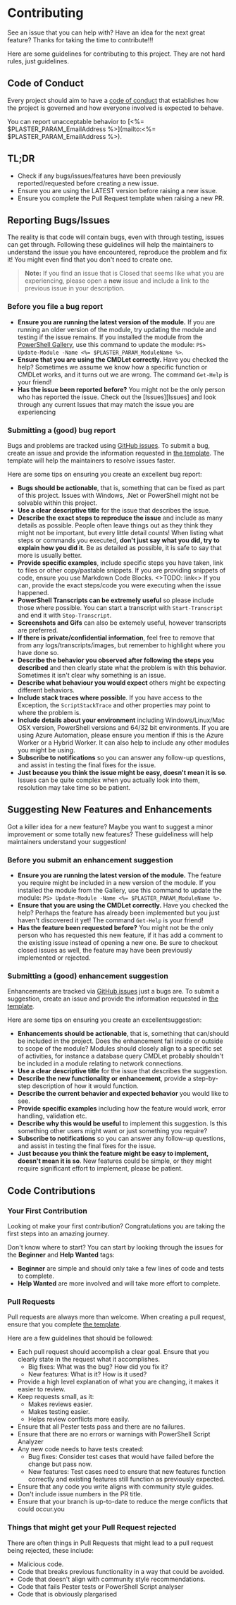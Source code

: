 # Contributing

See an issue that you can help with? Have an idea for the next great feature? Thanks for taking the time to contribute!!!

Here are some guidelines for contributing to this project. They are not hard rules, just guidelines.

## Code of Conduct
Every project should aim to have a [code of conduct](code-of-conduct.md) that establishes how the project is governed and how everyone involved is expected to behave. 

You can report unacceptable behavior to [<%= $PLASTER_PARAM_EmailAddress %>](mailto:<%= $PLASTER_PARAM_EmailAddress %>).

## TL;DR

* Check if any bugs/issues/features have been previously reported/requested before creating a new issue.
* Ensure you are using the LATEST version before raising a new issue.
* Ensure you complete the Pull Request template when raising a new PR.

## Reporting Bugs/Issues

The reality is that code will contain bugs, even with through testing, issues can get through. Following these guidelines will help the maintainers to understand the issue you have encountered, reproduce the problem and fix it! You might even find that you don't need to create one.

> **Note:** If you find an issue that is Closed that seems like what you are experiencing, please open a **new** issue and include a link to the previous issue in your description.

### Before you file a bug report

* **Ensure you are running the latest version of the module.** If you are running an older version of the module, try updating the module and testing if the issue remains. If you installed the module from the [PowerShell Gallery](https://powershellgallery.com), use this command to update the module: ``` PS> Update-Module -Name <%= $PLASTER_PARAM_ModuleName %> ```.
* **Ensure that you are using the CMDLet correctly.** Have you checked the help? Sometimes we assume we know how a specific function or CMDLet works, and it turns out we are wrong. The command ```Get-Help``` is your friend!
* **Has the issue been reported before?** You might not be the only person who has reported the issue. Check out the [Issues][Issues] and look through any current Issues that may match the issue you are experiencing

### Submitting a (good) bug report

Bugs and problems are tracked using [GitHub issues](https://guides.github.com/features/issues/). To submit a bug, create an issue and provide the information requested in [the template](ISSUE_TEMPLATE.md). The template will help the maintainers to resolve issues faster.

Here are some tips on ensuring you create an excellent bug report:

* **Bugs should be actionable**, that is, something that can be fixed as part of this project. Issues with Windows, .Net or PowerShell might not be solvable within this project.
* **Use a clear descriptive title** for the issue that describes the issue.
* **Describe the exact steps to reproduce the issue** and include as many details as possible. People often leave things out as they think they might not be important, but every little detail counts! When listing what steps or commands you executed, **don't just say what you did, try to explain how you did it**. Be as detailed as possible, it is safe to say that more is usually better.
* **Provide specific examples**, include specific steps you have taken, link to files or other copy/pastable snippets. If you are providing snippets of code, ensure you use Markdown Code Blocks. <>TODO: link<> If you can, provide the exact steps/code you were executing when the issue happened.
* **PowerShell Transcripts can be extremely useful** so please include those where possible. You can start a transcript with ```Start-Transcript``` and end it with ```Stop-Transcript```.
* **Screenshots and Gifs** can also be extemely useful, however transcripts are preferred.
* **If there is private/confidential information**, feel free to remove that from any logs/transcripts/images, but remember to highlight where you have done so.
* **Describe the behavior you observed after following the steps you described** and then clearly state what the problem is with this behavior. Sometimes it isn't clear why something is an issue.
* **Describe what behaviour you would expect** others might be expecting different behaviors.
* **Include stack traces where possible**. If you have access to the Exception, the ```ScriptStackTrace``` and other properties may point to where the problem is.
* **Include details about your environment** including Windows/Linux/Mac OSX version, PowerShell versions and 64/32 bit environments. If you are using Azure Automation, please ensure you mention if this is the Azure Worker or a Hybrid Worker. It can also help to include any other modules you might be using.
* **Subscribe to notifications** so you can answer any follow-up questions, and assist in testing the final fixes for the issue.
* **Just because you think the issue might be easy, doesn't mean it is so**. Issues can be quite complex when you actually look into them, resolution may take time so be patient.

## Suggesting New Features and Enhancements

Got a killer idea for a new feature? Maybe you want to suggest a minor improvement or some totally new features? These guideliness will help maintainers understand your suggestion!

### Before you submit an enhancement suggestion

* **Ensure you are running the latest version of the module.** The feature you require might be included in a new version of the module. If you installed the module from the Gallery, use this command to update the module: ``` PS> Update-Module -Name <%= $PLASTER_PARAM_ModuleName %> ```.
* **Ensure that you are using the CMDLet correctly.** Have you checked the help? Perhaps the feature has already been implemented but you just haven't discovered it yet! The command ```Get-Help``` is your friend!
* **Has the feature been requested before?** You might not be the only person who has requested this new feature, if it has add a comment to the existing issue instead of opening a new one. Be sure to checkout closed issues as well, the feature may have been previously implemented or rejected.

### Submitting a (good) enhancement suggestion

Enhancements are tracked via [GitHub issues](https://guides.github.com/features/issues/) just a bugs are. To submit a suggestion, create an issue and provide the information requested in [the template](ISSUE_TEMPLATE.md). 

Here are some tips on ensuring you create an excellentsuggestion:

* **Enhancements should be actionable**, that is, something that can/should be included in the project. Does the enhancement fall inside or outside to scope of the module? Modules should closely align to a specific set of activities, for instance a database query CMDLet probably shouldn't be included in a module relating to network connections.
* **Use a clear descriptive title** for the issue that describes the suggestion.
* **Describe the new functionality or enhancement**, provide a step-by-step description of how it would function.
* **Describe the current behavior and expected behavior** you would like to see.
* **Provide specific examples** including how the feature would work, error handling, validation etc.
* **Describe why this would be useful** to implement this suggestion. Is this something other users might want or just something you require?
* **Subscribe to notifications** so you can answer any follow-up questions, and assist in testing the final fixes for the issue.
* **Just because you think the feature might be easy to implement, doesn't mean it is so**. New features could be simple, or they might require significant effort to implement, please be patient.

## Code Contributions

### Your First Contribution

Looking ot make your first contribution? Congratulations you are taking the first steps into an amazing journey. 

Don't know where to start? You can start by looking through the issues for the **Beginner** and **Help Wanted** tags:
* **Beginner** are simple and should only take a few lines of code and tests to complete.
* **Help Wanted** are more involved and will take more effort to complete.

### Pull Requests

Pull requests are always more than welcome. When creating a pull request, ensure that you complete [the template](PULL_REQUEST_TEMPLATE.md). 

Here are a few guidelines that should be followed:

* Each pull request should accomplish a clear goal. Ensure that you clearly state in the request what it accomplishes.
    * Big fixes: What was the bug? How did you fix it?
    * New features: What is it? How is it used?
* Provide a high level explanation of what you are changing, it makes it easier to review.
* Keep requests small, as it:
    * Makes reviews easier.
    * Makes testing easier.
    * Helps review conflicts more easily.
* Ensure that all Pester tests pass and there are no failures.
* Ensure that there are no errors or warnings with PowerShell Script Analyzer
* Any new code needs to have tests created:
    * Bug fixes: Consider test cases that would have failed before the change but pass now.
    * New features: Test cases need to ensure that new features function correctly and existing features still function as previously expected.
* Ensure that any code you write aligns with community style guides.
* Don't include issue numbers in the PR title.
* Ensure that your branch is up-to-date to reduce the merge conflicts that could occur.you

### Things that might get your Pull Request rejected
There are often things in Pull Requests that might lead to a pull request being rejected, these include:

* Malicious code.
* Code that breaks previous functionality in a way that could be avoided.
* Code that doesn't align with community style recommendations.
* Code that fails Pester tests or PowerShell Script analyser
* Code that is obviously plargarised

<!--

    This templated is based upon the work by the Atom project, https://github.com/atom/atom/

-->
